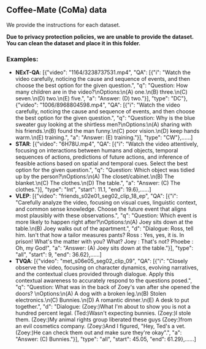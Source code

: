 ## Coffee-Mate (CoMa) data

We provide the instructions for each dataset.

**Due to privacy protection policies, we are unable to provide the dataset. You can clean the dataset and place it in this folder.** 

### Examples:

- **NExT-QA**: [{"video": "1164/3238737531.mp4", "QA": [{"i": "Watch the video carefully, noticing the cause and sequence of events, and then choose the best option for the given question.", "q": "Question: How many children are in the video?\nOptions:\n(A) one.\n(B) three.\n(C) seven.\n(D) two.\n(E) five.", "a": "Answer: (D) two."}], "type": "DC"}, {"video": "1006/8968804598.mp4", "QA": [{"i": "Watch the video carefully, noticing the cause and sequence of events, and then choose the best option for the given question.", "q": "Question: Why is the blue sweater guy looking at the shirtless men?\nOptions:\n(A) sharing with his friends.\n(B) found the man funny.\n(C) poor vision.\n(D) keep hands warm.\n(E) training.", "a": "Answer: (E) training."}], "type": "CW"},......]
- **STAR**: [{"video": "6H78U.mp4", "QA": [{"i": "Watch the video attentively, focusing on interactions between humans and objects, temporal sequences of actions, predictions of future actions, and inference of feasible actions based on spatial and temporal cues. Select the best option for the given question.", "q": "Question: Which object was tidied up by the person?\nOptions:\n(A) The closet/cabinet.\n(B) The blanket.\n(C) The clothes.\n(D) The table.", "a": "Answer: (C) The clothes."}], "type": "Int", "start": 11.1, "end": 19.6},......]
- **VLEP**: [{"video": "friends_s02e01_seg02_clip_18_ep", "QA": [{"i": "Carefully analyze the video, focusing on visual cues, linguistic context, and common sense knowledge. Choose the future event that aligns most plausibly with these observations.", "q": "Question: Which event is more likely to happen right after?\nOptions:\n(A) Joey sits down at the table.\n(B) Joey walks out of the apartment.", "d": "Dialogue: Ross, tell him. Isn't that how a tailor measures pants? Ross : Yes, yes, it is. In prison! What's the matter with you? What? Joey : That's not? Phoebe : Oh, my God!", "a": "Answer: (A) Joey sits down at the table."}], "type": "all", "start": 9, "end": 36.62},......]
- **TVQA**: [{"video": "met_s06e05_seg02_clip_09", "QA": [{"i": "Closely observe the video, focusing on character dynamics, evolving narratives, and the contextual clues provided through dialogue. Apply this contextual awareness to accurately respond to the questions posed.", "q": "Question: What was in the back of Zoey's van after she opened the doors? \nOptions:\n(A) A dog with a broken leg.\n(B) Stolen electronics.\n(C) Bunnies.\n(D) A romantic dinner.\n(E) A desk to put together.", "d": "Dialogue: (Zoey:)What I'm about to show you is not a hundred percent legal. (Ted:)Wasn't expecting bunnies. (Zoey:)I stole them. (Zoey:)My animal rights group liberated these guys (Zoey:)from an evil cosmetics company. (Zoey:)And I figured, \"Hey, Ted's a vet. (Zoey:)He can check them out and make sure they're okay\".", "a": "Answer: (C) Bunnies."}], "type": "all", "start": 45.05, "end": 61.29},......]
